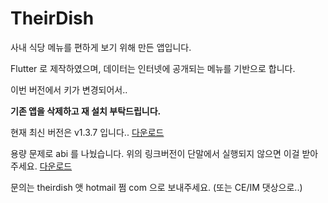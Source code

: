 # TheirDish

사내 식당 메뉴를 편하게 보기 위해 만든 앱입니다.

Flutter 로 제작하였으며, 데이터는 인터넷에 공개되는 메뉴를 기반으로 합니다.

이번 버전에서 키가 변경되어서.. 

**기존 앱을 삭제하고 재 설치 부탁드립니다.**

현재 최신 버전은 v1.3.7 입니다.. [다운로드](https://github.com/TheirDish/TheirDish/raw/master/TheirDish_1.3.7-arm64-v8a.apk)

용량 문제로 abi 를 나눴습니다. 위의 링크버전이 단말에서 실행되지 않으면 이걸 받아주세요. [다운로드](https://github.com/TheirDish/TheirDish/raw/master/TheirDish_1.3.7-armeabi-v7a.apk)

문의는 theirdish 앳 hotmail 쩜 com 으로 보내주세요. (또는 CE/IM 댓상으로..) 
